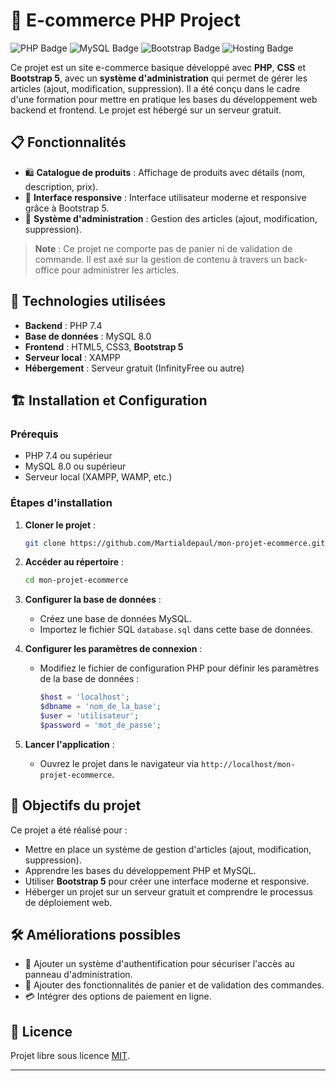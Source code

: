 # 🛒 E-commerce PHP Project

![PHP Badge](https://img.shields.io/badge/PHP-7.4-blue.svg)
![MySQL Badge](https://img.shields.io/badge/MySQL-8.0-orange.svg)
![Bootstrap Badge](https://img.shields.io/badge/Bootstrap-5-blueviolet.svg)
![Hosting Badge](https://img.shields.io/badge/Hosting-Free_Provider-brightgreen.svg)

Ce projet est un site e-commerce basique développé avec **PHP**, **CSS** et **Bootstrap 5**, avec un **système d'administration** qui permet de gérer les articles (ajout, modification, suppression). Il a été conçu dans le cadre d'une formation pour mettre en pratique les bases du développement web backend et frontend. Le projet est hébergé sur un serveur gratuit.

## 📋 Fonctionnalités

- 🛍️ **Catalogue de produits** : Affichage de produits avec détails (nom, description, prix).
- 🎨 **Interface responsive** : Interface utilisateur moderne et responsive grâce à Bootstrap 5.
- 🔧 **Système d'administration** : Gestion des articles (ajout, modification, suppression).

> **Note** : Ce projet ne comporte pas de panier ni de validation de commande. Il est axé sur la gestion de contenu à travers un back-office pour administrer les articles.

## 🚀 Technologies utilisées

- **Backend** : PHP 7.4
- **Base de données** : MySQL 8.0
- **Frontend** : HTML5, CSS3, **Bootstrap 5**
- **Serveur local** : XAMPP
- **Hébergement** : Serveur gratuit (InfinityFree ou autre)

## 🏗️ Installation et Configuration

### Prérequis

- PHP 7.4 ou supérieur
- MySQL 8.0 ou supérieur
- Serveur local (XAMPP, WAMP, etc.)

### Étapes d'installation

1. **Cloner le projet** :
   ```bash
   git clone https://github.com/Martialdepaul/mon-projet-ecommerce.git
   ```

2. **Accéder au répertoire** :
   ```bash
   cd mon-projet-ecommerce
   ```

3. **Configurer la base de données** :
   - Créez une base de données MySQL.
   - Importez le fichier SQL `database.sql` dans cette base de données.

4. **Configurer les paramètres de connexion** :
   - Modifiez le fichier de configuration PHP pour définir les paramètres de la base de données :
     ```php
     $host = 'localhost';
     $dbname = 'nom_de_la_base';
     $user = 'utilisateur';
     $password = 'mot_de_passe';
     ```

5. **Lancer l'application** :
   - Ouvrez le projet dans le navigateur via `http://localhost/mon-projet-ecommerce`.

## 🎯 Objectifs du projet

Ce projet a été réalisé pour :

- Mettre en place un système de gestion d'articles (ajout, modification, suppression).
- Apprendre les bases du développement PHP et MySQL.
- Utiliser **Bootstrap 5** pour créer une interface moderne et responsive.
- Héberger un projet sur un serveur gratuit et comprendre le processus de déploiement web.

## 🛠️ Améliorations possibles

- 📧 Ajouter un système d'authentification pour sécuriser l'accès au panneau d'administration.
- 🛒 Ajouter des fonctionnalités de panier et de validation des commandes.
- 💳 Intégrer des options de paiement en ligne.

## 📜 Licence

Projet libre sous licence [MIT](LICENSE).

---
